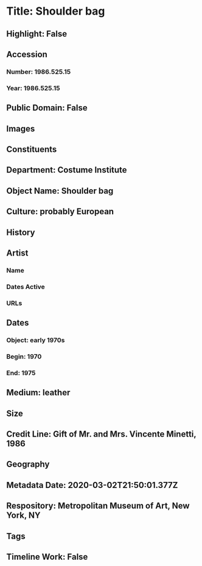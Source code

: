 # Title: Shoulder bag
## Highlight: False
## Accession
### Number: 1986.525.15
### Year: 1986.525.15
## Public Domain: False
## Images
## Constituents
## Department: Costume Institute
## Object Name: Shoulder bag
## Culture: probably European
## History
## Artist
### Name
### Dates Active
### URLs
## Dates
### Object: early 1970s
### Begin: 1970
### End: 1975
## Medium: leather
## Size
## Credit Line: Gift of Mr. and Mrs. Vincente Minetti, 1986
## Geography
## Metadata Date: 2020-03-02T21:50:01.377Z
## Respository: Metropolitan Museum of Art, New York, NY
## Tags
## Timeline Work: False